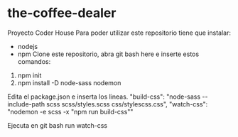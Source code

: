 # the-coffee-dealer
Proyecto Coder House
Para poder utilizar este repositorio tiene que instalar:
- nodejs
- npm
Clone este repositorio, abra git bash here e inserte estos comandos:
1. npm init
2. npm install -D node-sass nodemon

Edita el package.json e inserta los lineas.
    "build-css": "node-sass --include-path scss scss/styles.scss css/stylescss.css",
    "watch-css": "nodemon -e scss -x \"npm run build-css\""

Ejecuta en git bash run watch-css
